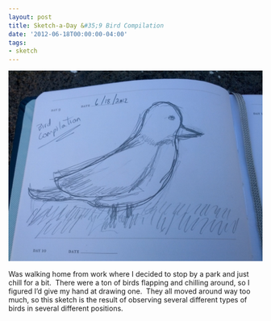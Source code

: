 ```yaml
---
layout: post
title: Sketch-a-Day &#35;9 Bird Compilation
date: '2012-06-18T00:00:00-04:00'
tags:
- sketch
---
```

![](/images/sketches/sad9-bird-compilation.jpg)

Was walking home from work where I decided to stop by a park and just chill for a bit.  There were a ton of birds flapping and chilling around, so I figured I’d give my hand at drawing one.  They all moved around way too much, so this sketch is the result of observing several different types of birds in several different positions.
